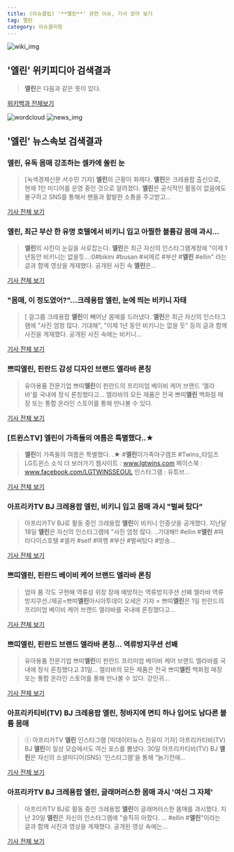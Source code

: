 ```yaml
---
title: (이슈클립) '**엘린**' 관련 이슈, 기사 모아 보기
tag: 엘린
category: 이슈클리핑
---
```

![wiki_img](https://user-images.githubusercontent.com/42597476/44503234-41136a80-a6d0-11e8-9071-6fc6418eafe4.png)
## **'**엘린**'** 위키피디아 검색결과
>**엘린**은 다음과 같은 뜻이 있다.

<a href="https://ko.wikipedia.org/wiki/엘린" target="_blank">위키백과 전체보기</a>

![wordcloud](https://s3.ap-northeast-2.amazonaws.com/lyrics101-wordcloud/2018-09-04-1535987363.png)
![news_img](https://user-images.githubusercontent.com/42597476/44507050-1206f400-a6e4-11e8-8d98-7ffbfebb353f.png)
## **'**엘린**'** 뉴스속보 검색결과
### **엘린**, 유독 몸매 강조하는 셀카에 쏠린 눈

>[녹색경제신문 서수민 기자] **엘린**의 근황이 화제다. **엘린**은 크레용팝 출신으로, 현재 1인 미디어를 운영 중인 것으로 알려졌다. **엘린**은 공식적인 활동이 없음에도 불구하고 SNS를 통해서 팬들과 활발한 소통을 주고받고...

<a href="http://www.greened.kr/news/articleView.html?idxno=74093" target="_blank">기사 전체 보기</a>

### **엘린**, 최근 부산 한 유명 호텔에서 비키니 입고 아찔한 볼륨감 몸매 과시...

>**엘린**의 사진이 눈길을 사로잡는다. **엘린**은 최근 자신의 인스타그램계정에 "이제 1년동안 비키니는 없을듯...:0#bikini #busan #씨메르 #부산 #**엘린** #ellin" 라는 글과 함께 영상을 게재했다. 공개된 사진 속 **엘린**은...

<a href="http://www.joongdo.co.kr/main/view.php?key=20180903002357431" target="_blank">기사 전체 보기</a>

### "몸매, 이 정도였어?"…크레용팝 **엘린**, 눈에 띄는 비키니 자태

>[ 걸그룹 크레용팝 **엘린**이 빼어난 몸매를 드러냈다. **엘린**은 최근 자신의 인스타그램에 "사진 엄청 많다. 기대해", "이제 1년 동안 비키니는 없을 듯" 등의 글과 함께 사진을 게재했다. 공개된 사진 속에는 비키니...

<a href="http://www.mydaily.co.kr/new_yk/html/read.php?newsid=201809020650757489&ext=na" target="_blank">기사 전체 보기</a>

### 쁘띠**엘린**, 핀란드 감성 디자인 브랜드 엘라바 론칭

>유아용품 전문기업 쁘띠**엘린**이 핀란드의 프리미엄 베이비 케어 브랜드 '엘라바'를 국내에 정식 론칭했다고... 엘라바의 모든 제품은 전국 쁘띠**엘린** 백화점 매장 또는 통합 온라인 스토어를 통해 만나볼 수 있다.

<a href="http://news20.busan.com/controller/newsController.jsp?newsId=20180902000107" target="_blank">기사 전체 보기</a>

### [트윈스TV] **엘린**이 가족들의 여름은 특별했다..★

>**엘린**이 가족들의 여름은 특별했다. .★ #**엘린**이가족야구캠프 #Twins_타임즈 LG트윈스 소식 더 보러가기 웹사이트 : www.lgtwins.com 페이스북 : www.facebook.com/LGTWINSSEOUL 인스타그램 : 유튜브...

<a href="http://sports.news.naver.com/kbaseball/news/read.nhn?oid=480&aid=0000000454" target="_blank">기사 전체 보기</a>

### 아프리카TV BJ 크레용팝 **엘린**, 비키니 입고 몸매 과시 "벌써 탔다"

>아프리카TV BJ로 활동 중인 크레용팝 **엘린**이 비키니 인증샷을 공개했다. 지난달 18일 **엘린**은 자신의 인스타그램에 "사진 엄청 많다. ..기대해!! #ellin #**엘린** #파라다이스호텔 #셀카 #self #여행 #부산 #벌써탔다 #방송...

<a href="http://www.topstarnews.net/news/articleView.html?idxno=474989" target="_blank">기사 전체 보기</a>

### 쁘띠**엘린**, 핀란드 베이비 케어 브랜드 엘라바 론칭

>엄마 품 각도 구현해 역류성 위장 장애 예방하는 역류방지쿠션 선봬 엘라바 역류방지쿠션./제공=쁘띠**엘린**아시아투데이 오세은 기자 = 쁘띠**엘린**은 1일 핀란드의 프리미엄 베이비 케어 브랜드 엘라바를 국내에 론칭했다고...

<a href="http://www.asiatoday.co.kr/view.php?key=20180901010000105" target="_blank">기사 전체 보기</a>

### 쁘띠**엘린**, 핀란드 브랜드 엘라바 론칭… 역류방지쿠션 선봬

>유아용품 전문기업 쁘띠**엘린**이 핀란드 프리미엄 베이비 케어 브랜드 엘라바를 국내에 정식 론칭했다고 31일... 엘라바의 모든 제품은 전국 쁘띠**엘린** 백화점 매장 또는 통합 온라인 스토어를 통해 만나볼 수 있다. 강인귀...

<a href="http://moneys.mt.co.kr/news/mwView.php?no=2018083109248013451" target="_blank">기사 전체 보기</a>

### 아프리카티비(TV) BJ 크레용팝 **엘린**, 청바지에 면티 하나 입어도 남다른 볼륨 몸매

>ⓒ 아프리카TV **엘린** 인스타그램 [빅데이터뉴스 진유미 기자] 아프리카티비(TV) BJ **엘린**이 일상 모습에서도 여신 포스를 뽐냈다. 30일 아프리카티비(TV) BJ **엘린**은 자신의 소셜미디어(SNS) '인스타그램'을 통해 “늙기전에...

<a href="http://www.thebigdata.co.kr/view.php?ud=20180830195057337903010a8bf_23" target="_blank">기사 전체 보기</a>

### 아프리카TV BJ 크레용팝 **엘린**, 글래머러스한 몸매 과시 '여신 그 자체'

>아프리카TV BJ로 활동 중인 크레용팝 **엘린**이 글래머러스한 몸매를 과시했다. 지난 20일 **엘린**은 자신의 인스타그램에 "솔직히 아팠다. ... #ellin #**엘린**"이라는 글과 함께 사진과 영상을 게재했다. 공개된 영상 속에는...

<a href="http://www.topstarnews.net/news/articleView.html?idxno=473189" target="_blank">기사 전체 보기</a>


